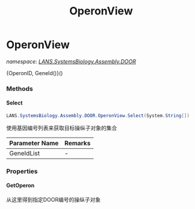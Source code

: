 ﻿---
title: OperonView
---

# OperonView
_namespace: [LANS.SystemsBiology.Assembly.DOOR](N-LANS.SystemsBiology.Assembly.DOOR.html)_

{OperonID, GeneId()}()

### Methods

#### Select
```csharp
LANS.SystemsBiology.Assembly.DOOR.OperonView.Select(System.String[])
```
使用基因编号列表来获取目标操纵子对象的集合

|Parameter Name|Remarks|
|--------------|-------|
|GeneIdList|-|




### Properties

#### GetOperon
从这里得到指定DOOR编号的操纵子对象

